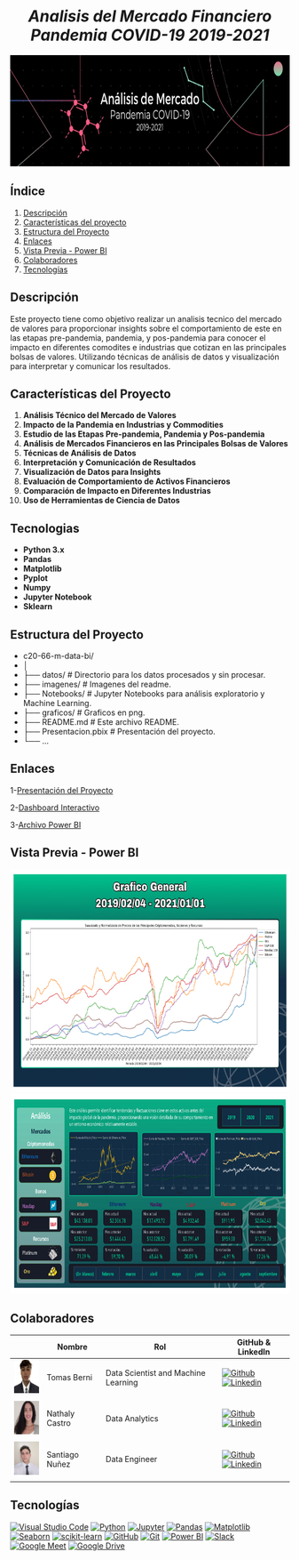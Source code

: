 # <h1 align="center">_Analisis del Mercado Financiero Pandemia COVID-19 2019-2021_</h1>

<p align="center">
  <img src="imagenes/portada.png"  height="200">
<p align="center">

## Índice

1. [Descripción](#descripción)
2. [Características del proyecto](#características-del-proyecto)
3. [Estructura del Proyecto](#estructura-del-proyecto)
4. [Enlaces](#enlaces)
5. [Vista Previa - Power BI](#vista-previa---power-bi)
6. [Colaboradores](#colaboradores)
7. [Tecnologías](#tecnologías)

## Descripción

Este proyecto tiene como objetivo realizar un analisis tecnico del mercado de valores para proporcionar insights sobre el comportamiento de este en las etapas pre-pandemia, pandemia, y pos-pandemia para conocer el impacto en diferentes comodites e industrias que cotizan en las principales bolsas de valores. Utilizando técnicas de análisis de datos y visualización para interpretar y comunicar los resultados.

## Características del Proyecto

1. **Análisis Técnico del Mercado de Valores**  
2. **Impacto de la Pandemia en Industrias y Commodities**  
3. **Estudio de las Etapas Pre-pandemia, Pandemia y Pos-pandemia**  
4. **Análisis de Mercados Financieros en las Principales Bolsas de Valores**  
5. **Técnicas de Análisis de Datos**  
6. **Interpretación y Comunicación de Resultados**  
7. **Visualización de Datos para Insights**  
8. **Evaluación de Comportamiento de Activos Financieros**  
9. **Comparación de Impacto en Diferentes Industrias**  
10. **Uso de Herramientas de Ciencia de Datos**


## Tecnologias

- **Python 3.x**
- **Pandas**
- **Matplotlib**
- **Pyplot**
- **Numpy**
- **Jupyter Notebook**
- **Sklearn**

## Estructura del Proyecto

- c20-66-m-data-bi/
- │
- ├── datos/                         # Directorio para los datos procesados y sin procesar.
- ├── imagenes/                      # Imagenes del readme.
- ├── Notebooks/                     # Jupyter Notebooks para análisis exploratorio y Machine Learning.
- ├── graficos/                      # Graficos en png.
- ├── README.md                      # Este archivo README.
- ├── Presentacion.pbix              # Presentación del proyecto.
- └── ...  

## Enlaces

1-[Presentación del Proyecto](https://www.canva.com/design/DAGPnk-R1dQ/X2Pm82CXx1zy51MjwVArpQ/view?utm_content=DAGPnk-R1dQ&utm_campaign=designshare&utm_medium=link&utm_source=editor)

2-[Dashboard Interactivo](https://app.powerbi.com/groups/me/reports/22ed2044-ee0b-4a25-b8b2-8d8d2a94e892/e719377014e91008882b?experience=power-bi)

3-[Archivo Power BI](https://www.transfernow.net/dl/c20-66-m-data-bi)



## Vista Previa - Power BI

<p align="center">
  <img src="imagenes/Presentacion-captura-1.png"  height="400">
  <img src="imagenes/Presentacion-captura-2.png"  height="360">
<p align="center">

## Colaboradores

|                         | Nombre   |   Rol                    | GitHub & LinkedIn                                                                                                                                                                                          |
| ----------------------------- | -------- | ---------------------- | ------------------------------------------------------------------------------------------------------------------------------------------------------------------------------------------------------- |
| <img width="60" height="60" src="imagenes/fotoTomas.jpg" alt="TomasBerni" /> | Tomas Berni | Data Scientist and Machine Learning | [![Github](https://skillicons.dev/icons?i=github)](https://github.com/tomasberni) [![Linkedin](https://skillicons.dev/icons?i=linkedin)](https://www.linkedin.com/in/tomasberni/)                         |                        |
|                               |
| <img width="60" height="60" src="imagenes/fotoNathaly.jpg" alt="Nathaly" /> | Nathaly Castro | Data Analytics | [![Github](https://skillicons.dev/icons?i=github)](https://github.com/ylathan) [![Linkedin](https://skillicons.dev/icons?i=linkedin)](https://www.linkedin.com/in/nathaly-castro-g%C3%B3mez-49229723b/)                         |
|                               |
| <img width="60" height="60" src="imagenes/Santi.jpeg" alt="Santiago" /> | Santiago Nuñez | Data Engineer | [![Github](https://skillicons.dev/icons?i=github)](https://github.com/SantiNunez2003) [![Linkedin](https://skillicons.dev/icons?i=linkedin)](https://www.linkedin.com/in/santiago-nuñez-8169872a9/?utm_source=share&utm_campaign=share_via&utm_content=profile&utm_medium=android_app)                         |
|                               |

## Tecnologías

[![Visual Studio Code](https://img.shields.io/badge/IDE-Visual%20Studio%20Code-blue)](https://code.visualstudio.com/)
[![Python](https://img.shields.io/badge/Language-Python-blue)](https://www.python.org/)
[![Jupyter](https://img.shields.io/badge/Notebook-Jupyter-orange)](https://jupyter.org/)
[![Pandas](https://img.shields.io/badge/Library-Pandas-brightgreen)](https://pandas.pydata.org/)
[![Matplotlib](https://img.shields.io/badge/Library-Matplotlib-blue)](https://matplotlib.org/)
[![Seaborn](https://img.shields.io/badge/Library-Seaborn-yellow)](https://seaborn.pydata.org/)
[![scikit-learn](https://img.shields.io/badge/Library-scikit--learn-red)](https://scikit-learn.org/)
[![GitHub](https://img.shields.io/badge/Platform-GitHub-lightgrey)](https://github.com/)
[![Git](https://img.shields.io/badge/Version%20Control-Git-blue)](https://git-scm.com/)
[![Power BI](https://img.shields.io/badge/BI%20Tool-Power%20BI-yellow)](https://powerbi.microsoft.com/)
[![Slack](https://img.shields.io/badge/Chat-Slack-4A154B)](https://slack.com/)
[![Google Meet](https://img.shields.io/badge/Tool-Google%20Meet-4285F4)](https://meet.google.com/)
[![Google Drive](https://img.shields.io/badge/Tool-Google%20Drive-34A853)](https://drive.google.com/)

